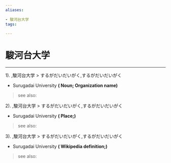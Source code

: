 ```yaml
---
aliases:
    
- 駿河台大学
tags:
    
---
```


# 駿河台大学
---
1).
,駿河台大学 > するがだいだいがく,するがだいだいがく

- Surugadai University
**( Noun; Organization name)**
> see also: 
            
2).
,駿河台大学 > するがだいだいがく,するがだいだいがく

- Surugadai University
**( Place;)**
> see also: 
            
3).
,駿河台大学 > するがだいだいがく,するがだいだいがく

- Surugadai University
**( Wikipedia definition;)**
> see also: 
            